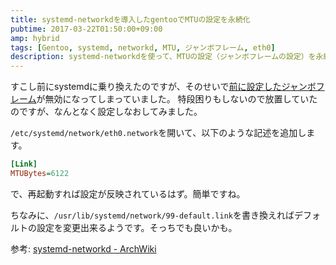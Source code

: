 ```yaml
---
title: systemd-networkdを導入したgentooでMTUの設定を永続化
pubtime: 2017-03-22T01:50:00+09:00
amp: hybrid
tags: [Gentoo, systemd, networkd, MTU, ジャンボフレーム, eth0]
description: systemd-networkdを使って、MTUの設定（ジャンボフレームの設定）を永続化する方法です。
---
```


すこし前にsystemdに乗り換えたのですが、そのせいで[前に設定したジャンボフレーム](/blog/2014/10/jumbo-frame-in-gentoo)が無効になってしまっていました。
特段困りもしないので放置していたのですが、なんとなく設定しなおしてみました。

`/etc/systemd/network/eth0.network`を開いて、以下のような記述を追加します。
``` ini
[Link]
MTUBytes=6122
```
で、再起動すれば設定が反映されているはず。簡単ですね。

ちなみに、`/usr/lib/systemd/network/99-default.link`を書き換えればデフォルトの設定を変更出来るようです。そっちでも良いかも。

参考: [systemd-networkd - ArchWiki](https://wiki.archlinuxjp.org/index.php/Systemd-networkd#network_.E3.83.95.E3.82.A1.E3.82.A4.E3.83.AB)

